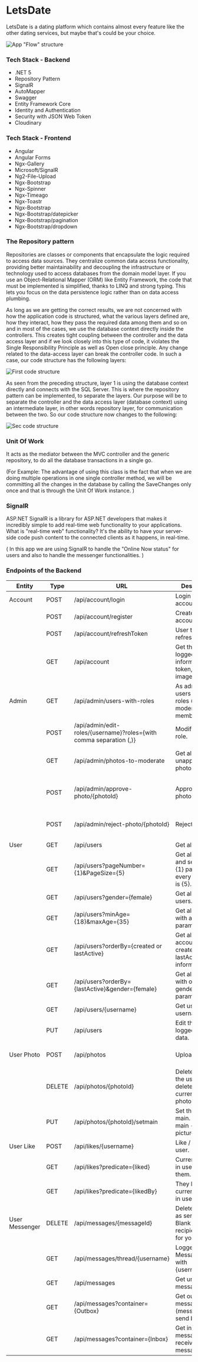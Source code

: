 # LetsDate

LetsDate is a dating platform which contains almost every feature like the other dating services, but maybe that's could be your choice.

![App "Flow" structure](images/App_Flow.png)

### Tech Stack - Backend

- .NET 5
- Repository Pattern
- SignalR
- AutoMapper
- Swagger
- Entity Framework Core
- Identity and Authentication
- Security with JSON Web Token
- Cloudinary

### Tech Stack - Frontend

- Angular
- Angular Forms
- Ngx-Gallery
- Microsoft/SignalR
- Ng2-File-Upload
- Ngx-Bootstrap
- Ngx-Spinner
- Ngx-Timeago
- Ngx-Toastr
- Ngx-Bootstrap
- Ngx-Bootstrap/datepicker
- Ngx-Bootstrap/pagination
- Ngx-Bootstrap/dropdown

### The Repository pattern

Repositories are classes or components that encapsulate the logic required to access data sources. They centralize common data access functionality, providing better maintainability and decoupling the infrastructure or technology used to access databases from the domain model layer. If you use an Object-Relational Mapper (ORM) like Entity Framework, the code that must be implemented is simplified, thanks to LINQ and strong typing. This lets you focus on the data persistence logic rather than on data access plumbing.

As long as we are getting the correct results, we are not concerned with how the application code is structured, what the various layers defined are, how they interact, how they pass the required data among them and so on and in most of the cases, we use the database context directly inside the controllers. This creates tight coupling between the controller and the data access layer and if we look closely into this type of code, it violates the Single Responsibility Principle as well as Open close principle. Any change related to the data-access layer can break the controller code. In such a case, our code structure has the following layers:

![First code structure](images/1.jpg)

As seen from the preceding structure, layer 1 is using the database context directly and connects with the SQL Server. This is where the repository pattern can be implemented, to separate the layers. Our purpose will be to separate the controller and the data access layer (database context) using an intermediate layer, in other words repository layer, for communication between the two. So our code structure now changes to the following:

![Sec code structure](images/2.jpg)

### Unit Of Work

It acts as the mediator between the MVC controller and the generic repository, to do all the database transactions in a single go.

(For Example: The advantage of using this class is the fact that when we are doing multiple operations in one single controller method, we will be committing all the changes in the database by calling the SaveChanges only once and that is through the Unit Of Work instance. )

### SignalR

ASP.NET SignalR is a library for ASP.NET developers that makes it incredibly simple to add real-time web functionality to your applications. What is "real-time web" functionality? It's the ability to have your server-side code push content to the connected clients as it happens, in real-time.

( In this app we are using SignalR to handle the "Online Now status" for users and also to handle the messenger functionalities. )

### Endpoints of the Backend

| Entity         | Type   | URL                                                                | Description                                                               | Success                                                | Authorize                     |
| -------------- | ------ | ------------------------------------------------------------------ | ------------------------------------------------------------------------- | ------------------------------------------------------ | ----------------------------- |
| Account        | POST   | /api/account/login                                                 | Login with your account.                                                  | 200 OK                                                 | No                            |
|                | POST   | /api/account/register                                              | Create a account.                                                         | 200 OK                                                 | No                            |
|                | POST   | /api/account/refreshToken                                          | User token refresh.                                                       | 200 OK                                                 | Yes                           |
|                | GET    | /api/account                                                       | Get the current logged in user information like token, main image etc.... | 200 OK                                                 | Yes                           |
| Admin          | GET    | /api/admin/users-with-roles                                        | As admin get all users with their roles (admin, moderator, member).       | 200 OK                                                 | Yes & Admin role              |
|                | POST   | /api/admin/edit-roles/{username}?roles={with comma separation (,)} | Modify a user role.                                                       | 200 OK                                                 | Yes & Admin role              |
|                | GET    | /api/admin/photos-to-moderate                                      | Get all unapproved photo.                                                 | 200 OK                                                 | Yes & Moderator or Admin role |
|                | POST   | /api/admin/approve-photo/{photoId}                                 | Approve a photo.                                                          | 200 OK                                                 | Yes & Moderator or Admin role |
|                | POST   | /api/admin/reject-photo/{photoId}                                  | Reject a photo.                                                           | 200 OK                                                 | Yes & Moderator or Admin role |
| User           | GET    | /api/users                                                         | Get all users.                                                            | 200 OK                                                 | Yes                           |
|                | GET    | /api/users?pageNumber={1}&PageSize={5}                             | Get all users and set to the {1} page, and every page size is {5}.        | 200 OK                                                 | Yes                           |
|                | GET    | /api/users?gender={female}                                         | Get all {female} users.                                                   | 200 OK                                                 | Yes                           |
|                | GET    | /api/users?minAge={18}&maxAge={35}                                 | Get all users with age parameters.                                        | 200 OK                                                 | Yes                           |
|                | GET    | /api/users?orderBy={created or lastActive}                         | Get all users by account created / lastActive information.                | 200 OK                                                 | Yes                           |
|                | GET    | /api/users?orderBy={lastActive}&gender={female}                    | Get all users with order and gender query parameters.                     | 200 OK                                                 | Yes                           |
|                | GET    | /api/users/{username}                                              | Get user by username.                                                     | 200 OK                                                 | Yes                           |
|                | PUT    | /api/users                                                         | Edit the current logged in user data.                                     | 200 OK                                                 | Yes                           |
| User Photo     | POST   | /api/photos                                                        | Upload a photo.                                                           | 201 Created (location header to /api/users/{username}) | Yes                           |
|                | DELETE | /api/photos/{photoId}                                              | Delete a photo, the user cannot delete the current main photo.            | 200 OK                                                 | Yes                           |
|                | PUT    | /api/photos/{photoId}/setmain                                      | Set the photo to main. (Only one main - profile picture).                 | 200 OK                                                 | Yes                           |
| User Like      | POST   | /api/likes/{username}                                              | Like / Unlike a user.                                                     | 200 OK                                                 | Yes                           |
|                | GET    | /api/likes?predicate={liked}                                       | Current logged in user liked them.                                        | 200 OK                                                 | Yes                           |
|                | GET    | /api/likes?predicate={likedBy}                                     | They liked the current logged in user.                                    | 200 OK                                                 | Yes                           |
| User Messenger | DELETE | /api/messages/{messageId}                                          | Delete message as sender && Blank it as recipient (only for yourself).    | 200 OK                                                 | Yes                           |
|                | GET    | /api/messages/thread/{username}                                    | Logged in user MessageThread with {username}.                             | 200 OK                                                 | Yes                           |
|                | GET    | /api/messages                                                      | Get unread messages.                                                      | 200 OK                                                 | Yes                           |
|                | GET    | /api/messages?container={Outbox}                                   | Get outbox messages (messages send by you).                               | 200 OK                                                 | Yes                           |
|                | GET    | /api/messages?container={Inbox}                                    | Get inbox messages (your received messages).                              | 200 OK                                                 | Yes                           |
